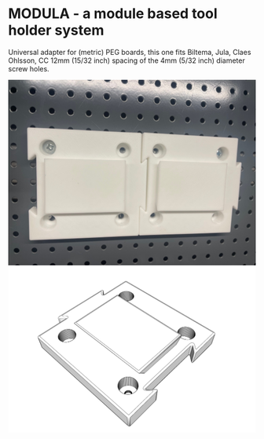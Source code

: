 # MODULA - a module based tool holder system

Universal adapter for (metric) PEG boards, this one fits Biltema, Jula, Claes Ohlsson, CC 12mm (15/32 inch) spacing of the 4mm (5/32 inch) diameter screw holes.

![Modula](module.adapter.biltema.photo.jpg)
![Modula](module.adapter.biltema.01.jpg)
